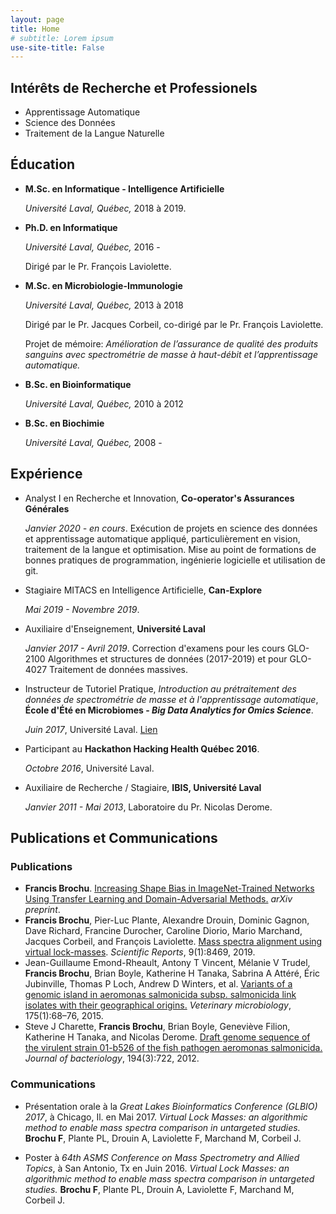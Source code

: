 ```yaml
---
layout: page
title: Home
# subtitle: Lorem ipsum
use-site-title: False
---
```


## Intérêts de Recherche et Professionels

- Apprentissage Automatique
- Science des Données
- Traitement de la Langue Naturelle

## Éducation

- **M.Sc. en Informatique - Intelligence Artificielle** 

    *Université Laval, Québec,* 2018 à 2019.
    
- **Ph.D. en Informatique** 
    
    *Université Laval, Québec,* 2016 - 
    
    Dirigé par le Pr. François Laviolette.
    
- **M.Sc. en Microbiologie-Immunologie** 
    
    *Université Laval, Québec,* 2013 à 2018
    
    Dirigé par le Pr. Jacques Corbeil, co-dirigé par le Pr. François Laviolette.
    
    Projet de mémoire: *Amélioration de l’assurance de qualité des produits sanguins avec spectrométrie de masse à haut-débit et l’apprentissage automatique.*
    
- **B.Sc. en Bioinformatique** 
    
    *Université Laval, Québec,* 2010 à 2012
    
- **B.Sc. en Biochimie** 
    
    *Université Laval, Québec,* 2008 -

## Expérience

 - Analyst I en Recherche et Innovation, **Co-operator's Assurances Générales**
 
     *Janvier 2020 - en cours*. Exécution de projets en science des données et apprentissage automatique appliqué, particulièrement en vision, traitement de la langue et optimisation. Mise au point de formations de bonnes pratiques de programmation, ingénierie logicielle et utilisation de git. 

 - Stagiaire MITACS en Intelligence Artificielle, **Can-Explore**
 
     *Mai 2019 - Novembre 2019*. 
     
 - Auxiliaire d'Enseignement, **Université Laval**
 
     *Janvier 2017 - Avril 2019*. Correction d'examens pour les cours GLO-2100 Algorithmes et structures de données (2017-2019) et pour GLO-4027 Traitement de données massives.
     
  - Instructeur de Tutoriel Pratique, *Introduction au prétraitement des données de spectrométrie de masse et à l'apprentissage automatique*, **École d'Été en Microbiomes - *Big Data Analytics for Omics Science***.
 
     *Juin 2017*, Université Laval. [Lien](https://bioinformaticsdotca.github.io/mss_2017)
     
 - Participant au **Hackathon Hacking Health Québec 2016**.
 
     *Octobre 2016*, Université Laval.
     
 - Auxiliaire de Recherche / Stagiaire, **IBIS, Université Laval**
 
     *Janvier 2011 -  Mai 2013*, Laboratoire du Pr. Nicolas Derome.

## Publications et Communications

### Publications

 - __Francis Brochu__. [Increasing Shape Bias in ImageNet-Trained Networks Using Transfer Learning and Domain-Adversarial Methods.](https://arxiv.org/abs/1907.12892) *arXiv preprint*.
 - __Francis Brochu__, Pier-Luc Plante, Alexandre Drouin, Dominic Gagnon, Dave Richard, Francine Durocher, Caroline Diorio, Mario Marchand, Jacques Corbeil,  and  François  Laviolette.   [Mass  spectra  alignment  using  virtual  lock-masses](https://www.nature.com/articles/s41598-019-44923-8). *Scientific Reports*, 9(1):8469, 2019.
 - Jean-Guillaume  Emond-Rheault,  Antony  T  Vincent,  Mélanie  V  Trudel, __Francis Brochu__, Brian Boyle, Katherine H Tanaka, Sabrina A Attéré, Éric Jubinville, Thomas P Loch, Andrew D Winters, et al. [Variants of a genomic island in aeromonas salmonicida subsp. salmonicida link isolates with their geographical origins.](https://www.sciencedirect.com/science/article/pii/S0378113514005380) *Veterinary microbiology*, 175(1):68–76, 2015.
 -  Steve J  Charette,  __Francis  Brochu__,  Brian  Boyle,  Geneviève Filion,  Katherine H  Tanaka,  and  Nicolas  Derome. [Draft genome sequence of the virulent strain 01-b526 of the fish pathogen aeromonas salmonicida.](https://jb.asm.org/content/194/3/722.short) *Journal of bacteriology*, 194(3):722, 2012.

### Communications

- Présentation orale à la *Great Lakes Bioinformatics Conference (GLBIO) 2017*, à Chicago, Il. en Mai 2017. *Virtual Lock Masses: an algorithmic method to enable mass spectra comparison in untargeted studies.* **Brochu F**, Plante PL, Drouin A, Laviolette F, Marchand M, Corbeil J.

- Poster à *64th ASMS Conference on Mass Spectrometry and Allied Topics*, à San Antonio, Tx en Juin 2016. *Virtual Lock Masses: an algorithmic method to enable mass spectra comparison in untargeted studies.* **Brochu F**, Plante PL, Drouin A, Laviolette F, Marchand M, Corbeil J.

